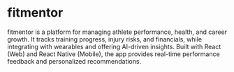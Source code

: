 # fitmentor
fitmentor is a platform for managing athlete performance, health, and career growth. It tracks training progress, injury risks, and financials, while integrating with wearables and offering AI-driven insights. Built with React (Web) and React Native (Mobile), the app provides real-time performance feedback and personalized recommendations.
